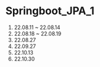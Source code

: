 # Springboot_JPA_1


1. 22.08.11 ~ 22.08.14
2. 22.08.18 ~ 22.08.19
3. 22.08.27
4. 22.09.27
5. 22.10.13
6. 22.10.30
